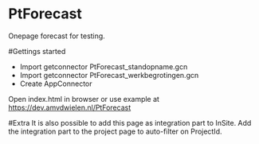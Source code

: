 # PtForecast
Onepage forecast for testing.

#Gettings started
- Import getconnector PtForecast_standopname.gcn
- Import getconnector PtForecast_werkbegrotingen.gcn
- Create AppConnector

Open index.html in browser
or
use example at https://dev.amvdwielen.nl/PtForecast

#Extra
It is also possible to add this page as integration part to InSite. Add the integration part to the project page to auto-filter on ProjectId. 
